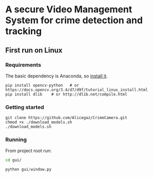 # A secure Video Management System for crime detection and tracking
## First run on Linux
### Requirements
The basic dependency is Anaconda, so [install it](https://www.anaconda.com/download/).
```
pip install opencv-python   # or https://docs.opencv.org/3.4/d7/d9f/tutorial_linux_install.html
pip install dlib    # or http://dlib.net/compile.html
```
### Getting started
```
git clone https://github.com/Alicegaz/CrimeCamera.git
chmod +x ./download_models.sh
./download_models.sh
```

### Running
From project root run:
```bash
cd gui/
```
```python
python gui/window.py
```
